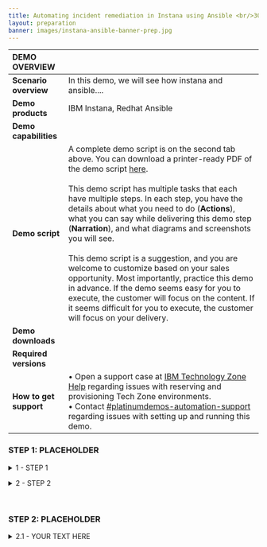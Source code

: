 ```yaml
---
title: Automating incident remediation in Instana using Ansible <br/>300-level live demo
layout: preparation
banner: images/instana-ansible-banner-prep.jpg
---
```


<span id="place1"></span>

<span id="top"></span>

| **DEMO OVERVIEW** | | 
| :---         | :--- |
| **Scenario overview** | In this demo, we will see how instana and ansible.... |
| **Demo products** | IBM Instana, Redhat Ansible |
| **Demo capabilities** ||
| **Demo script** | A complete demo script is on the second tab above. You can download a printer-ready PDF of the demo script <a href="./files/DEMO_Script.pdf" target="_blank" rel="noreferrer">here</a>. <br/><br/> This demo script has multiple tasks that each have multiple steps. In each step, you have the details about what you need to do (**Actions**), what you can say while delivering this demo step (**Narration**), and what diagrams and screenshots you will see.<br/><br/>This demo script is a suggestion, and you are welcome to customize based on your sales opportunity. Most importantly, practice this demo in advance. If the demo seems easy for you to execute, the customer will focus on the content. If it seems difficult for you to execute, the customer will focus on your delivery. |
| **Demo downloads** | |
| **Required versions** | |
| **How to get support** | • Open a support case at <a href="https://techzone.ibm.com/help" target="_blank" rel="noreferrer">IBM Technology Zone Help</a> regarding issues with reserving and provisioning Tech Zone environments.<br/>• Contact <a href="https://ibm-cloud.slack.com/archives/C0216F39ACU" target="_blank" rel="noreferrer">#platinumdemos-automation-support</a> regarding issues with setting up and running this demo. |

### **STEP 1: PLACEHOLDER**
<details markdown="1">

<summary>1 - STEP 1</summary>

This 300 demonstration requires... 

**[Go to top](#top)**

<br/>
</details>
<p/>

<details markdown="1">
<summary>2 - STEP 2</summary>

Step 2
<br/><br/>

**[Go to top](#top)**

<br/><br/>

</details>

<p/>
<br/>

### **STEP 2: PLACEHOLDER**

<details markdown="1">

<summary>2.1 - YOUR TEXT HERE</summary>

Text here.

<br/><br/>

**[Go to top](#top)**